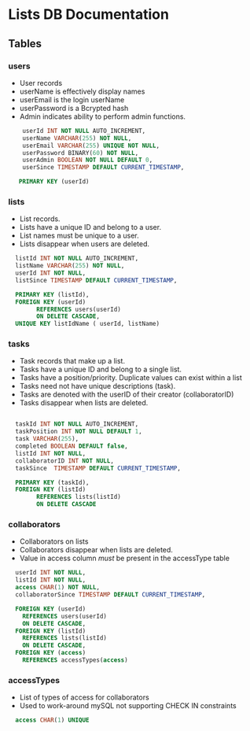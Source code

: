 # Lists DB Documentation

## Tables

### users
- User records
- userName is effectively display names
- userEmail is the login userName
- userPassword is a Bcrypted hash
- Admin indicates ability to perform admin functions.
```sql
    userId INT NOT NULL AUTO_INCREMENT,
    userName VARCHAR(255) NOT NULL,
    userEmail VARCHAR(255) UNIQUE NOT NULL,
    userPassword BINARY(60) NOT NULL,
    userAdmin BOOLEAN NOT NULL DEFAULT 0,
    userSince TIMESTAMP DEFAULT CURRENT_TIMESTAMP,

   PRIMARY KEY (userId)
```

### lists
- List records.
- Lists have a unique ID and belong to a user.
- List names must be unique to a user.
- Lists disappear when users are deleted.
````sql
  listId INT NOT NULL AUTO_INCREMENT,
  listName VARCHAR(255) NOT NULL,
  userId INT NOT NULL,
  listSince TIMESTAMP DEFAULT CURRENT_TIMESTAMP,

  PRIMARY KEY (listId),
  FOREIGN KEY (userId)
        REFERENCES users(userId)
        ON DELETE CASCADE,
  UNIQUE KEY listIdName ( userId, listName)
````

### tasks
- Task records that make up a list.
- Tasks have a unique ID and belong to a single list.
- Tasks have a position/priority. Duplicate values can exist within a list
- Tasks need not have unique descriptions (task).
- Tasks are denoted with the userID of their creator (collaboratorID)
- Tasks disappear when lists are deleted.
```sql

  taskId INT NOT NULL AUTO_INCREMENT,
  taskPosition INT NOT NULL DEFAULT 1,
  task VARCHAR(255),
  completed BOOLEAN DEFAULT false,
  listId INT NOT NULL,
  collaboratorID INT NOT NULL,
  taskSince  TIMESTAMP DEFAULT CURRENT_TIMESTAMP,

  PRIMARY KEY (taskId),
  FOREIGN KEY (listId)
        REFERENCES lists(listId)
        ON DELETE CASCADE
```

### collaborators
- Collaborators on lists
- Collaborators disappear when lists are deleted.
- Value in access column *must* be present in the accessType table
```sql
  userId INT NOT NULL,
  listId INT NOT NULL,
  access CHAR(1) NOT NULL,
  collaboratorSince TIMESTAMP DEFAULT CURRENT_TIMESTAMP,

  FOREIGN KEY (userId)
    REFERENCES users(userId)
    ON DELETE CASCADE,
  FOREIGN KEY (listId)
    REFERENCES lists(listId)
    ON DELETE CASCADE,
  FOREIGN KEY (access)
    REFERENCES accessTypes(access)
```

### accessTypes
- List of types of access for collaborators
- Used to work-around mySQL not supporting CHECK IN constraints
```sql
  access CHAR(1) UNIQUE
```
